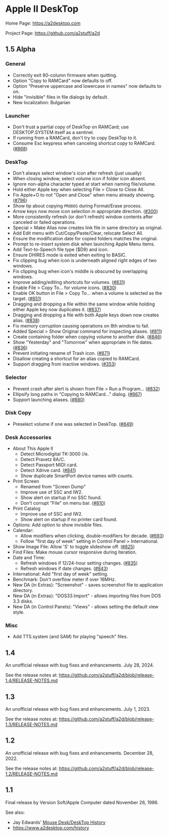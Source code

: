 # Apple II DeskTop

Home Page: https://a2desktop.com

Project Page: https://github.com/a2stuff/a2d

## 1.5 Alpha

### General

* Correctly exit 80-column firmware when quitting.
* Option "Copy to RAMCard" now defaults to off.
* Option "Preserve uppercase and lowercase in names" now defaults to on.
* Hide "invisible" files in file dialogs by default.
* New localization: Bulgarian

### Launcher

* Don't trust a partial copy of DeskTop on RAMCard; use DESKTOP.SYSTEM itself as a sentinel.
* If running from a RAMCard, don't try to copy DeskTop to it.
* Consume Esc keypress when canceling shortcut copy to RAMCard. ([#868](https://github.com/a2stuff/a2d/issues/868))

### DeskTop

* Don't always select window's icon after refresh (just usually)
* When closing window, select volume icon if folder icon absent.
* Ignore non-alpha character typed at start when naming file/volume.
* Hold either Apple key when selecting File > Close to Close All.
* Fix Apple+O to not "Open and Close" when menu already showing. ([#796](https://github.com/a2stuff/a2d/issues/796))
* Show tip about copying `PRODOS` during Format/Erase process.
* Arrow keys now move icon selection in appropriate direction. ([#300](https://github.com/a2stuff/a2d/issues/300))
* More consistently refresh (or don't refresh) window contents after canceled or failed operations.
* Special > Make Alias now creates link file in same directory as original.
* Add Edit menu with Cut/Copy/Paste/Clear, relocate Select All.
* Ensure the modification date for copied folders matches the original.
* Prompt to re-insert system disk when launching Apple Menu items.
* Add Text-to-Speech file type ($D9) and icon.
* Ensure DHIRES mode is exited when exiting to BASIC.
* Fix clipping bug when icon is underneath aligned right edges of two windows.
* Fix clipping bug when icon's middle is obscured by overlapping windows.
* Improve adding/editing shortcuts for volumes. ([#831](https://github.com/a2stuff/a2d/issues/831))
* Enable File > Copy To... for volume icons. ([#830](https://github.com/a2stuff/a2d/issues/830))
* Enable OK button in File > Copy To... when a volume is selected as the target. ([#851](https://github.com/a2stuff/a2d/issues/851))
* Dragging and dropping a file within the same window while holding either Apple key now duplicates it. ([#837](https://github.com/a2stuff/a2d/issues/837))
* Dragging and dropping a file with both Apple keys down now creates alias. ([#838](https://github.com/a2stuff/a2d/issues/838))
* Fix memory corruption causing operations on 8th window to fail.
* Added Special > Show Original command for inspecting aliases. ([#811](https://github.com/a2stuff/a2d/issues/811))
* Create containing folder when copying volume to another disk. ([#846](https://github.com/a2stuff/a2d/issues/846))
* Show "Yesterday" and "Tomorrow" when appropriate in file dates. ([#836](https://github.com/a2stuff/a2d/issues/836))
* Prevent initiating rename of Trash icon. ([#871](https://github.com/a2stuff/a2d/issues/871))
* Disallow creating a shortcut for an alias copied to RAMCard.
* Support dragging from inactive windows. ([#353](https://github.com/a2stuff/a2d/issues/353))

### Selector

* Prevent crash after alert is shown from File > Run a Program... ([#832](https://github.com/a2stuff/a2d/issues/832))
* Ellipsify long paths in "Copying to RAMCard..." dialog. ([#867](https://github.com/a2stuff/a2d/issues/867))
* Support launching aliases. ([#880](https://github.com/a2stuff/a2d/issues/880))

### Disk Copy

* Preselect volume if one was selected in DeskTop. ([#849](https://github.com/a2stuff/a2d/issues/849))

### Desk Accessories

* About This Apple II
  * Detect Microdigital TK-3000 //e.
  * Detect Pravetz 8A/C.
  * Detect Passport MIDI card.
  * Detect Xdrive card. ([#841](https://github.com/a2stuff/a2d/issues/841))
  * Show duplicate SmartPort device names with counts.
* Print Screen
  * Renamed from "Screen Dump"
  * Improve use of SSC and IW2.
  * Show alert on startup if no SSC found.
  * Don't corrupt "File" on menu bar. ([#810](https://github.com/a2stuff/a2d/issues/810))
* Print Catalog
  * Improve use of SSC and IW2.
  * Show alert on startup if no printer card found.
* Options: Add option to show invisible files.
* Calendar:
  * Allow modifiers when clicking, double-modifiers for decade. ([#693](https://github.com/a2stuff/a2d/issues/693))
  * Follow "first day of week" setting in Control Panel > International.
* Show Image File: Allow 'S' to toggle slideshow off. ([#825](https://github.com/a2stuff/a2d/issues/825))
* Find Files: Make mouse cursor responsive during iteration.
* Date and Time:
  * Refresh windows if 12/24-hour setting changes. ([#835](https://github.com/a2stuff/a2d/issues/835))
  * Refresh windows if date changes. ([#843](https://github.com/a2stuff/a2d/issues/843))
* International: Add "first day of week" setting.
* Benchmark: Don't overflow meter if over 16MHz.
* New DA (in Extras): "Screenshot" - saves screenshot file to application directory.
* New DA (in Extras): "DOS33.Import" - allows importing files from DOS 3.3 disks.
* New DA (in Control Panels): "Views" - allows setting the default view style.

### Misc

* Add TTS.system (and SAM) for playing "speech" files.

## 1.4

An unofficial release with bug fixes and enhancements. July 28, 2024.

See the release notes at:
https://github.com/a2stuff/a2d/blob/release-1.4/RELEASE-NOTES.md

## 1.3

An unofficial release with bug fixes and enhancements. July 1, 2023.

See the release notes at:
https://github.com/a2stuff/a2d/blob/release-1.3/RELEASE-NOTES.md

## 1.2

An unofficial release with bug fixes and enhancements. December 28, 2022.

See the release notes at:
https://github.com/a2stuff/a2d/blob/release-1.2/RELEASE-NOTES.md

## 1.1

Final release by Version Soft/Apple Computer dated November 26, 1986.

See also:

* Jay Edwards' [Mouse Desk/DeskTop History](https://mirrors.apple2.org.za/ground.icaen.uiowa.edu/MiscInfo/Misc/mousedesk.info)
* https://www.a2desktop.com/history
